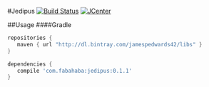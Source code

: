 #Jedipus [![Build Status](https://travis-ci.org/jamespedwards42/Jedipus.svg?branch=master)](https://travis-ci.org/jamespedwards42/Jedipus) [![JCenter](https://api.bintray.com/packages/jamespedwards42/libs/jedipus/images/download.svg) ](https://bintray.com/jamespedwards42/libs/jedipus/_latestVersion)

##Usage
####Gradle
```groovy
repositories {
   maven { url "http://dl.bintray.com/jamespedwards42/libs" }
}

dependencies {
   compile 'com.fabahaba:jedipus:0.1.1'
}
```
